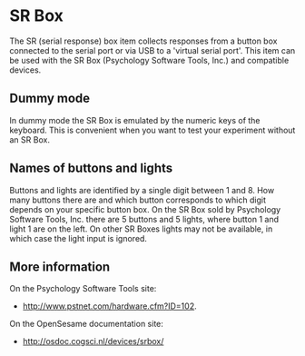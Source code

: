 # SR Box

The SR (serial response) box item collects responses from a button box connected to the serial port or via USB to a 'virtual serial port'. This item can be used with the SR Box (Psychology Software Tools, Inc.) and compatible devices.

## Dummy mode

In dummy mode the SR Box is emulated by the numeric keys of the keyboard. This is convenient when you want to test your experiment without an SR Box.

## Names of buttons and lights

Buttons and lights are identified by a single digit between 1 and 8. How many buttons there are and which button corresponds to which digit depends on your specific button box. On the SR Box sold by Psychology Software Tools, Inc. there are 5 buttons and 5 lights, where button 1 and light 1 are on the left. On other SR Boxes lights may not be available, in which case the light input is ignored.

## More information

On the Psychology Software Tools site:

- <http://www.pstnet.com/hardware.cfm?ID=102>.

On the OpenSesame documentation site:

- <http://osdoc.cogsci.nl/devices/srbox/>
